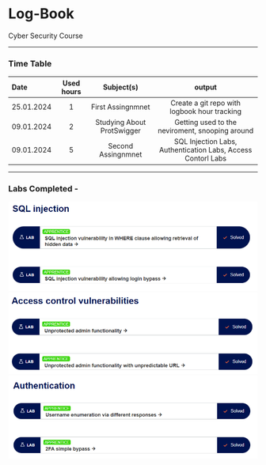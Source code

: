 # Log-Book

Cyber Security Course

---

### Time Table

| Date       | Used hours |         Subject(s)         |                            output                            |
| :--------- | :--------: | :------------------------: | :----------------------------------------------------------: |
| 25.01.2024 |     1      |     First Assingnmnet      |         Create a git repo with logbook hour tracking         |
| 09.01.2024 |     2      | Studying About ProtSwigger |       Getting used to the neviroment, snooping around        |
| 09.01.2024 |     5      |     Second Assingnmnet     | SQL Injection Labs, Authentication Labs, Access Contorl Labs |

---

### Labs Completed -

![alt text](image.png)
![alt text](image-1.png)
![alt text](image-2.png)
